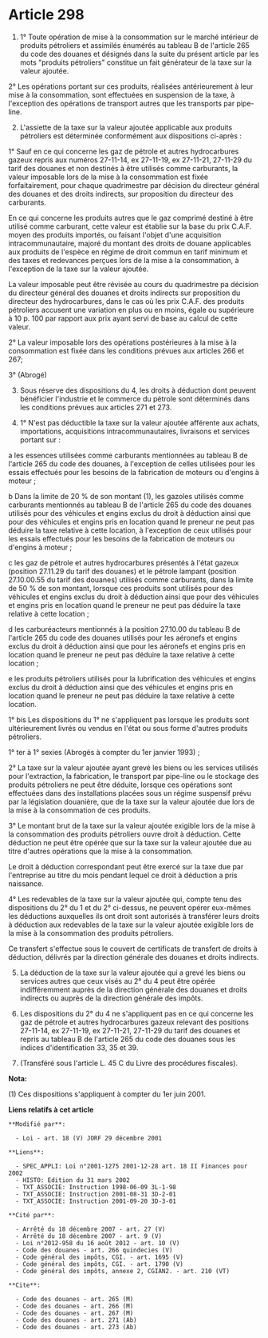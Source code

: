 # Article 298

1. 1° Toute opération de mise à la consommation sur le marché intérieur de produits pétroliers et assimilés énumérés au
tableau B de l'article 265 du code des douanes et désignés dans la suite du présent article par les mots "produits
pétroliers" constitue un fait générateur de la taxe sur la valeur ajoutée.

2° Les opérations portant sur ces produits, réalisées antérieurement à leur mise à la consommation, sont effectuées en
suspension de la taxe, à l'exception des opérations de transport autres que les transports par pipe-line.

2. L'assiette de la taxe sur la valeur ajoutée applicable aux produits pétroliers est déterminée conformément aux
dispositions ci-après :

1° Sauf en ce qui concerne les gaz de pétrole et autres hydrocarbures gazeux repris aux numéros 27-11-14, ex 27-11-19, ex
27-11-21, 27-11-29 du tarif des douanes et non destinés à être utilisés comme carburants, la valeur imposable lors de la mise
à la consommation est fixée forfaitairement, pour chaque quadrimestre par décision du directeur général des douanes et des
droits indirects, sur proposition du directeur des carburants.

En ce qui concerne les produits autres que le gaz comprimé destiné à être utilisé comme carburant, cette valeur est établie
sur la base du prix C.A.F. moyen des produits importés, ou faisant l'objet d'une acquisition intracommunautaire, majoré du
montant des droits de douane applicables aux produits de l'espèce en régime de droit commun en tarif minimum et des taxes et
redevances perçues lors de la mise à la consommation, à l'exception de la taxe sur la valeur ajoutée.

La valeur imposable peut être révisée au cours du quadrimestre pa décision du directeur général des douanes et droits
indirects sur proposition du directeur des hydrocarbures, dans le cas où les prix C.A.F. des produits pétroliers accusent une
variation en plus ou en moins, égale ou supérieure à 10 p. 100 par rapport aux prix ayant servi de base au calcul de cette
valeur.

2° La valeur imposable lors des opérations postérieures à la mise à la consommation est fixée dans les conditions prévues aux
articles 266 et 267;

3° (Abrogé)

3. Sous réserve des dispositions du 4, les droits à déduction dont peuvent bénéficier l'industrie et le commerce du pétrole
sont déterminés dans les conditions prévues aux articles 271 et 273.

4. 1° N'est pas déductible la taxe sur la valeur ajoutée afférente aux achats, importations, acquisitions
intracommunautaires, livraisons et services portant sur :

a les essences utilisées comme carburants mentionnées au tableau B de l'article 265 du code des douanes, à l'exception de
celles utilisées pour les essais effectués pour les besoins de la fabrication de moteurs ou d'engins à moteur ;

b Dans la limite de 20 % de son montant (1), les gazoles utilisés comme carburants mentionnés au tableau B de l'article 265
du code des douanes utilisés pour des véhicules et engins exclus du droit à déduction ainsi que pour des véhicules et engins
pris en location quand le preneur ne peut pas déduire la taxe relative à cette location, à l'exception de ceux utilisés pour
les essais effectués pour les besoins de la fabrication de moteurs ou d'engins à moteur ;

c les gaz de pétrole et autres hydrocarbures présentés à l'état gazeux (position 27.11.29 du tarif des douanes) et le pétrole
lampant (position 27.10.00.55 du tarif des douanes) utilisés comme carburants, dans la limite de 50 % de son montant, lorsque
ces produits sont utilisés pour des véhicules et engins exclus du droit à déduction ainsi que pour des véhicules et engins
pris en location quand le preneur ne peut pas déduire la taxe relative à cette location ;

d les carburéacteurs mentionnés à la position 27.10.00 du tableau B de l'article 265 du code des douanes utilisés pour les
aéronefs et engins exclus du droit à déduction ainsi que pour les aéronefs et engins pris en location quand le preneur ne
peut pas déduire la taxe relative à cette location ;

e les produits pétroliers utilisés pour la lubrification des véhicules et engins exclus du droit à déduction ainsi que des
véhicules et engins pris en location quand le preneur ne peut pas déduire la taxe relative à cette location.

1° bis Les dispositions du 1° ne s'appliquent pas lorsque les produits sont ultérieurement livrés ou vendus en l'état ou sous
forme d'autres produits pétroliers.

1° ter à 1° sexies (Abrogés à compter du 1er janvier 1993) ;

2° La taxe sur la valeur ajoutée ayant grevé les biens ou les services utilisés pour l'extraction, la fabrication, le
transport par pipe-line ou le stockage des produits pétroliers ne peut être déduite, lorsque ces opérations sont effectuées
dans des installations placées sous un régime suspensif prévu par la législation douanière, que de la taxe sur la valeur
ajoutée due lors de la mise à la consommation de ces produits.

3° Le montant brut de la taxe sur la valeur ajoutée exigible lors de la mise à la consommation des produits pétroliers ouvre
droit à déduction. Cette déduction ne peut être opérée que sur la taxe sur la valeur ajoutée due au titre d'autres opérations
que la mise à la consommation.

Le droit à déduction correspondant peut être exercé sur la taxe due par l'entreprise au titre du mois pendant lequel ce droit
à déduction a pris naissance.

4° Les redevables de la taxe sur la valeur ajoutée qui, compte tenu des dispositions du 2° du 1 et du 2° ci-dessus, ne
peuvent opérer eux-mêmes les déductions auxquelles ils ont droit sont autorisés à transférer leurs droits à déduction aux
redevables de la taxe sur la valeur ajoutée exigible lors de la mise à la consommation des produits pétroliers.

Ce transfert s'effectue sous le couvert de certificats de transfert de droits à déduction, délivrés par la direction générale
des douanes et droits indirects.

5. La déduction de la taxe sur la valeur ajoutée qui a grevé les biens ou services autres que ceux visés au 2° du 4 peut être
opérée indifféremment auprès de la direction générale des douanes et droits indirects ou auprès de la direction générale des
impôts.

6. Les dispositions du 2° du 4 ne s'appliquent pas en ce qui concerne les gaz de pétrole et autres hydrocarbures gazeux
relevant des positions 27-11-14, ex 27-11-19, ex 27-11-21, 27-11-29 du tarif des douanes et repris au tableau B de l'article
265 du code des douanes sous les indices d'identification 33, 35 et 39.

7. (Transféré sous l'article L. 45 C du Livre des procédures fiscales).

**Nota:**

(1) Ces dispositions s'appliquent à compter du 1er juin 2001.

**Liens relatifs à cet article**

	**Modifié par**:

	  - Loi - art. 18 (V) JORF 29 décembre 2001

	**Liens**:

	  - SPEC_APPLI: Loi n°2001-1275 2001-12-28 art. 18 II Finances pour 2002
	  - HISTO: Edition du 31 mars 2002
	  - TXT_ASSOCIE: Instruction 1998-06-09 3L-1-98
	  - TXT_ASSOCIE: Instruction 2001-08-31 3D-2-01
	  - TXT_ASSOCIE: Instruction 2001-09-20 3D-3-01

	**Cité par**:

	  - Arrêté du 18 décembre 2007 - art. 27 (V)
	  - Arrêté du 18 décembre 2007 - art. 9 (V)
	  - Loi n°2012-958 du 16 août 2012 - art. 10 (V)
	  - Code des douanes - art. 266 quindecies (V)
	  - Code général des impôts, CGI. - art. 1695 (V)
	  - Code général des impôts, CGI. - art. 1790 (V)
	  - Code général des impôts, annexe 2, CGIAN2. - art. 210 (VT)

	**Cite**:

	  - Code des douanes - art. 265 (M)
	  - Code des douanes - art. 266 (M)
	  - Code des douanes - art. 267 (M)
	  - Code des douanes - art. 271 (Ab)
	  - Code des douanes - art. 273 (Ab)
